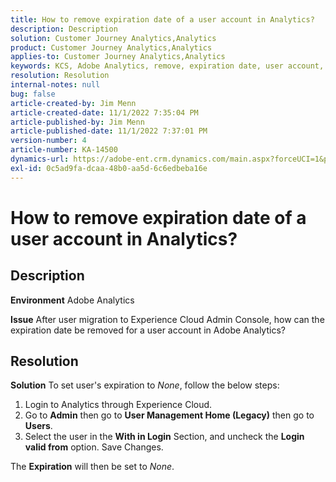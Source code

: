 ```yaml
---
title: How to remove expiration date of a user account in Analytics?
description: Description
solution: Customer Journey Analytics,Analytics
product: Customer Journey Analytics,Analytics
applies-to: Customer Journey Analytics,Analytics
keywords: KCS, Adobe Analytics, remove, expiration date, user account, Analytics User Management
resolution: Resolution
internal-notes: null
bug: false
article-created-by: Jim Menn
article-created-date: 11/1/2022 7:35:04 PM
article-published-by: Jim Menn
article-published-date: 11/1/2022 7:37:01 PM
version-number: 4
article-number: KA-14500
dynamics-url: https://adobe-ent.crm.dynamics.com/main.aspx?forceUCI=1&pagetype=entityrecord&etn=knowledgearticle&id=c5295f47-1c5a-ed11-9561-6045bd006a22
exl-id: 0c5ad9fa-dcaa-48b0-aa5d-6c6edbeba16e
---
```

# How to remove expiration date of a user account in Analytics?

## Description


<b>Environment</b>
 Adobe Analytics

<b>Issue</b>
 After user migration to Experience Cloud Admin Console, how can the expiration date be removed for a user account in Adobe Analytics?


## Resolution


<b>Solution</b>
To set user's expiration to *None*, follow the below steps:

1. Login to Analytics through Experience Cloud.
2. Go to <b>Admin</b> then go to <b>User Management Home (Legacy)</b> then go to <b>Users</b>.
3. Select the user in the <b>With in Login</b> Section, and uncheck the <b>Login valid from</b> option. Save Changes.


The <b>Expiration</b> will then be set to *None*.
